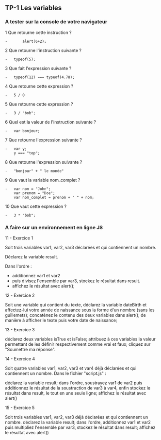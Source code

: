 ## TP-1 Les variables

### A tester sur la console de votre navigateur

1 Que retourne cette instruction ?

    -   	alert(6+2);
    
2 Que retourne l'instruction suivante ?

	- 	typeof(5);

3 Que fait l'expression suivante ?

	-	typeof(12) === typeof(4.78);

4 Que retourne cette expression ?

	- 	5 / 0

5 Que retourne cette expression ?

	-	3 / "bob";

6 Quel est la valeur de l'instruction suivante ?

	-	var bonjour;

7 Que retourne l'expression suivante ?

	-	var y; 
		y === "top";

8 Que retourne l'expression suivante ?

	-	"bonjour" + " le monde"

9 Que vaut la variable nom_complet ?

	-	var nom = "John";
		var prenom = "Doe";
		var nom_complet = prenom + " " + nom;

10 Que vaut cette expression ?

	-	3 * "bob"; 

### A faire sur un environnement en ligne JS

11 -    Exercice 1

Soit trois variables var1, var2, var3 déclarées et qui contiennent un nombre.

Déclarez la variable result.

Dans l'ordre : 
 - additionnez var1 et var2 
 - puis divisez l'ensemble par var3, stockez le résultat dans result.
 - affichez le résultat avec alert();

12 -    Exercice 2

Soit une variable qui contient du texte, déclarez la variable dateBirth et affectez-lui votre année de naissance sous la forme d'un nombre (sans les guillemets);
concaténez le contenu des deux variables dans alert(); de manière à afficher le texte puis votre date de naissance;

13 -    Exercice 3

déclarez deux variables isTrue et isFalse;
attribuez à ces variables la valeur permettant de les définir respectivement comme vrai et faux;
cliquez sur "Soumettre ma réponse".

14 -    Exercice 4

Soit quatre variables var1, var2, var3 et var4 déjà déclarées et qui contiennent un nombre.
Dans le fichier "script.js" :

déclarez la variable result;
dans l'ordre, soustrayez var1 de var2 puis additionnez le résultat de la soustraction de var3 à var4, enfin stockez le résultat dans result, le tout en une seule ligne;
affichez le résultat avec alert()

15 -    Exercice 5

Soit trois variables var1, var2, var3 déjà déclarées et qui contiennent un nombre.
déclarez la variable result;
dans l'ordre, additionnez var1 et var2 puis multipliez l'ensemble par var3, stockez le résultat dans result;
affichez le résultat avec alert()

